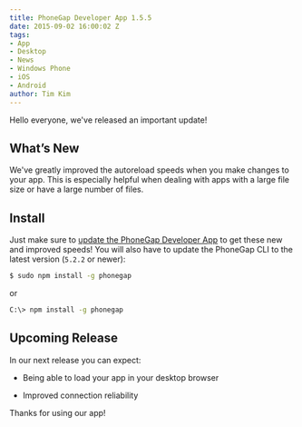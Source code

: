 ```yaml
---
title: PhoneGap Developer App 1.5.5
date: 2015-09-02 16:00:02 Z
tags:
- App
- Desktop
- News
- Windows Phone
- iOS
- Android
author: Tim Kim
---
```


Hello everyone, we've released an important update!

## What’s New

We've greatly improved the autoreload speeds when you make changes to your app. This is especially helpful when dealing with apps with a large file size or have a large number of files.

## Install

Just make sure to [update the PhoneGap Developer App](http://docs.phonegap.com/references/developer-app/update-version/) to get these new and improved speeds! You will also have to update the PhoneGap CLI to the latest version (`5.2.2` or newer):

```sh
$ sudo npm install -g phonegap
```

or

```sh
C:\> npm install -g phonegap
```

## Upcoming Release

In our next release you can expect:

* Being able to load your app in your desktop browser

* Improved connection reliability

Thanks for using our app!
